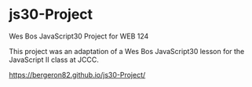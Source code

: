 # js30-Project
Wes Bos JavaScript30 Project for WEB 124 

This project was an adaptation of a Wes Bos JavaScript30 lesson for the JavaScript II class at JCCC.

https://bergeron82.github.io/js30-Project/
